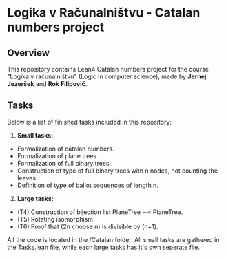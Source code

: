 # Logika v Računalništvu - Catalan numbers project

## Overview
This repository contains Lean4 Catalan numbers project for the course "Logika v računalništvu" (Logic in computer science), made by **Jernej Jezeršek** and **Rok Filipovič**.

## Tasks
Below is a list of finished tasks included in this repository:
1. **Small tasks:**
  - Formalization of catalan numbers.
  - Formalization of plane trees.
  - Formalization of full binary trees.
  - Construction of type of full binary trees witn n nodes, not counting the leaves.
  - Definition of type of ballot sequences of length n.
2. **Large tasks:**
  - (T4) Construction of bijection list PlaneTree ∼= PlaneTree.
  - (T5) Rotating isomorphism
  - (T6) Proof that (2n choose n) is divisible by (n+1).

All the code is located in the /Catalan folder. All small tasks are gathered in the Tasks.lean file, while each large tasks has it's own seperate file.

